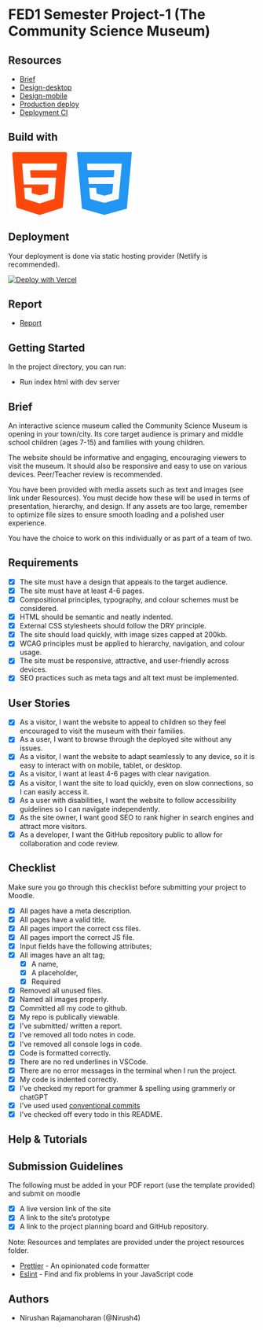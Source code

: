 # FED1 Semester Project-1 (The Community Science Museum)

## Resources

<!-- You must replace these links -->

- [Brief](https://lms.noroff.no/pluginfile.php/339034/mod_resource/content/5/HTML__CSS_CA.pdf)
- [Design-desktop](https://www.figma.com/proto/5cbdGCgNqnogjUstZbU3ng/Community-Science-Museum-Superman?page-id=0%3A1&node-id=1-3&node-type=canvas&viewport=164%2C57%2C0.06&t=f9NRTR0t2drpXXrw-1&scaling=min-zoom&content-scaling=fixed)
- [Design-mobile](https://www.figma.com/proto/5cbdGCgNqnogjUstZbU3ng/Community-Science-Museum-Superman?page-id=447%3A6866&node-id=447-6901&node-type=canvas&viewport=-311%2C1368%2C0.31&t=IvxFJwo4SmocGHjb-1&scaling=scale-down&content-scaling=fixed)
- [Production deploy](https://thecommunitysciencemuseum1.netlify.app/)
- [Deployment CI](https://app.netlify.com/sites/thecommunitysciencemuseum1/overview)

## Build with

![HTML](/images/Readme/html.png) ![CSS](/images/Readme/css.png)

## Deployment

Your deployment is done via static hosting provider (Netlify is recommended).

[![Deploy with Vercel](https://vercel.com/button)](https://vercel.com/new/clone?repository-url=https%3A%2F%2Fgithub.com%2FS3ak%2Ffed1-exam-vanilla-frontend-website&env=API_TOKEN,API_SECRET&envDescription=The%20API_TOKEN%20is%20needed%20to%20access%20a%20secure%20API%20endpoint.%20This%20can%20be%20the%20Authorization%20%60Bearer%20Token%60%20header%20used%20to%20make%20queries.&envLink=https%3A%2F%2Fvitejs.dev%2Fguide%2Fenv-and-mode.html&project-name=exam-front-end&repository-name=fed1-exam-vanilla-frontend-website&skippable-integrations=1)

## Report

- [Report](https://docs.google.com/document/d/1Q-rmOpeGXJ-xwUUeOcfhid4X0wBftrYU2mW_0n_VoeM/edit?usp=sharing)

## Getting Started

In the project directory, you can run:

- Run index html with dev server

## Brief

An interactive science museum called the Community Science Museum is opening in your town/city. Its core target audience is primary and middle school children (ages 7-15) and families with young children.

The website should be informative and engaging, encouraging viewers to visit the museum. It should also be responsive and easy to use on various devices. Peer/Teacher review is recommended.

You have been provided with media assets such as text and images (see link under Resources). You must decide how these will be used in terms of presentation, hierarchy, and design. If any assets are too large, remember to optimize file sizes to ensure smooth loading and a polished user experience.

You have the choice to work on this individually or as part of a team of two.

## Requirements

- [x] The site must have a design that appeals to the target audience.
- [x] The site must have at least 4-6 pages.
- [x] Compositional principles, typography, and colour schemes must be considered.
- [x] HTML should be semantic and neatly indented.
- [x] External CSS stylesheets should follow the DRY principle.
- [x] The site should load quickly, with image sizes capped at 200kb.
- [x] WCAG principles must be applied to hierarchy, navigation, and colour usage.
- [x] The site must be responsive, attractive, and user-friendly across devices.
- [x] SEO practices such as meta tags and alt text must be implemented.

## User Stories

- [x] As a visitor, I want the website to appeal to children so they feel encouraged to visit the museum with their families.
- [x] As a user, I want to browse through the deployed site without any issues.
- [x] As a visitor, I want the website to adapt seamlessly to any device, so it is easy to interact with on mobile, tablet, or desktop.
- [x] As a visitor, I want at least 4-6 pages with clear navigation.
- [x] As a visitor, I want the site to load quickly, even on slow connections, so I can easily access it.
- [x] As a user with disabilities, I want the website to follow accessibility guidelines so I can navigate independently.
- [x] As the site owner, I want good SEO to rank higher in search engines and attract more visitors.
- [x] As a developer, I want the GitHub repository public to allow for collaboration and code review.

## Checklist

Make sure you go through this checklist before submitting your project to Moodle.

- [x] All pages have a meta description.
- [x] All pages have a valid title.
- [x] All pages import the correct css files.
- [x] All pages import the correct JS file.
- [x] Input fields have the following attributes;
- [x] All images have an alt tag;
  - [x] A name,
  - [x] A placeholder,
  - [x] Required
- [x] Removed all unused files.
- [x] Named all images properly.
- [x] Committed all my code to github.
- [x] My repo is publically viewable.
- [x] I've submitted/ written a report.
- [x] I've removed all todo notes in code.
- [x] I've removed all console logs in code.
- [x] Code is formatted correctly.
- [x] There are no red underlines in VSCode.
- [x] There are no error messages in the terminal when I run the project.
- [x] My code is indented correctly.
- [x] I've checked my report for grammer & spelling using grammerly or chatGPT
- [x] I've used used [conventional commits](https://www.conventionalcommits.org/en/v1.0.0/)
- [x] I've checked off every todo in this README.

## Help & Tutorials

## Submission Guidelines

The following must be added in your PDF report (use the template provided) and submit on moodle

- [x] A live version link of the site
- [x] A link to the site’s prototype
- [x] A link to the project planning board and GitHub repository.

Note: Resources and templates are provided under the project resources folder.

- [Prettier](https://prettier.io/) - An opinionated code formatter
- [Eslint](https://eslint.org/) - Find and fix problems in your JavaScript code

## Authors

- Nirushan Rajamanoharan (@Nirush4)
